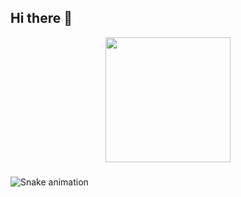 ## Hi there 👋

<!--
**sushitrash503/sushitrash503** is a ✨ _special_ ✨ repository because its `README.md` (this file) appears on your GitHub profile.

Here are some ideas to get you started:

- 🔭 I’m currently working on ...
- 🌱 I’m currently learning ...
- 👯 I’m looking to collaborate on ...
- 🤔 I’m looking for help with ...
- 💬 Ask me about ...
- 📫 How to reach me: ...
- 😄 Pronouns: ...
- ⚡ Fun fact: ...
-->
<div align="center">
  <img height="200" src="https://i.pinimg.com/564x/f3/a7/ec/f3a7ecc2d045ed2a453c7fcb882d9872.jpg"  />
</div>

###

<img src="https://raw.githubusercontent.com/Sushitrash503/Sushitrash503/output/snake.svg" alt="Snake animation" />

###
